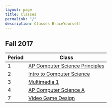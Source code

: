```yaml
---
layout: page
title: Classes
permalink: "/"
description: Classes BraceYourself
---
```


## Fall 2017

<div class="section" markdown="1">

<div class="class-table" markdown="1">

| Period | Class                                    |
|--------|------------------------------------------|
| 1      | [AP Computer Science Principles](/apcsp) |
| 2      | [Intro to Computer Science](/intro_cs)   |
| 3      | [Multimedia 1](/mm1)                     |
| 4      | [AP Computer Science A](/apcs)           |
| 7      | [Video Game Design](/game_design)        |


</div>
</div>

<!--## Other

<div class="section" markdown="1">

[AP Computer Science Principles](/apcsp)

</div>-->

<!--
[Exit Form](https://docs.google.com/a/dcsdk12.org/forms/d/12pt-Aagatoci-g7UnAkfPKtoRXBcFVJpKKAUR71bN-g/viewform)
-->